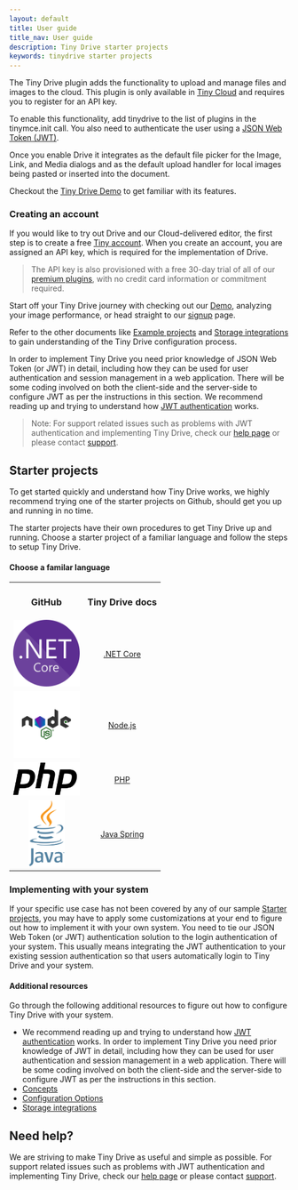 ```yaml
---
layout: default
title: User guide
title_nav: User guide
description: Tiny Drive starter projects
keywords: tinydrive starter projects
---
```


The Tiny Drive plugin adds the functionality to upload and manage files and images to the cloud. This plugin is only available in [Tiny Cloud](https://www.tiny.cloud/download/) and requires you to register for an API key.

To enable this functionality, add tinydrive to the list of plugins in the tinymce.init call. You also need to authenticate the user using a [JSON Web Token (JWT)]({{site.baseurl}}tinydrive/getting-started/jwt-authentication/).

Once you enable Drive it integrates as the default file picker for the Image, Link, and Media dialogs and as the default upload handler for local images being pasted or inserted into the document.

Checkout the [Tiny Drive Demo]({{site.baseurl}}/tinydrive/overview/#demo) to get familiar with its features.

### Creating an account

If you would like to try out Drive and our Cloud-delivered editor, the first step is to create a free [Tiny account](https://www.tiny.cloud/download/).  When you create an account, you are assigned an API key, which is required for the implementation of Drive.

> The API key is also provisioned with a free 30-day trial of all of our [premium plugins](https://apps.tiny.cloud/product-category/tiny-cloud-extensions/), with no credit card information or commitment required.

Start off your Tiny Drive journey with checking out our [Demo]({{site.baseurl}}/tinydrive//introduction/overview/#demo), analyzing your image performance, or head straight to our [signup](https://apps.tiny.cloud/my-account/) page.

Refer to the other documents like [Example projects]({{site.baseurl}}/tinydrive/libraries) and [Storage integrations]({{site.baseurl}}/tinydrive/integrations/) to gain understanding of the Tiny Drive configuration process.

In order to implement Tiny Drive you need prior knowledge of JSON Web Token (or JWT) in detail, including how they can be used for user authentication and session management in a web application. There will be some coding involved on both the client-side and the server-side to configure JWT as per the instructions in this section.
We recommend reading up and trying to understand how [JWT authentication]({{site.baseurl}}/tinydrive/introduction/jwt-authentication/) works.

> Note: For support related issues such as problems with JWT authentication and implementing Tiny Drive, check our [help page](/tinydrive/get-help/) or please contact [support](https://support.tiny.cloud/hc/en-us/requests/new).

## Starter projects

To get started quickly and understand how Tiny Drive works, we highly recommend trying one of the starter projects on Github, should get you up and running in no time.

The starter projects have their own procedures to get Tiny Drive up and running. Choose a starter project of a familiar language and follow the steps to setup Tiny Drive.

#### Choose a familar language

<table style="text-align: center">
    <tbody>
        <tr>
            <td><h3><b>GitHub</b></h3></td>
            <td><h3><b>Tiny Drive docs</b></h3></td>
        </tr>
        <tr>
            <td><a href="https://github.com/tinymce/tinydrive-dotnet-mvc-starter"><img src="/images/netcore.svg" width="120"></a></td>
            <td><a href="../dotnet/">.NET Core</a></td>
        </tr>
        <tr>
            <td><a href="https://github.com/tinymce/tinydrive-nodejs-starter"><img src="/images/nodejs.svg"  width="120"></a></td>
            <td><a href="../nodejs/">Node.js</a></td>
        </tr>
        <tr>
            <td><a href="https://github.com/tinymce/tinydrive-php-starter"><img src="/images/php.svg"  width="120"></a></td>
            <td><a href="../php/">PHP</a></td>
        </tr>
        <tr>
            <td><a href="https://github.com/tinymce/tinydrive-java-spring-starter"><img src="/images/java.png" height="120"></a></td>
            <td><a href="../java/">Java Spring</a></td>
        </tr>
    </tbody>
</table>


### Implementing with your system

If your specific use case has not been covered by any of our sample [Starter projects]({{site.baseurl}}/tinydrive/libraries/starter-projects/), you may have to apply some customizations at your end to figure out how to implement it with your own system. You need to tie our JSON Web Token (or JWT) authentication solution to the login authentication of your system. This usually means integrating the JWT authentication to your existing session authentication so that users automatically login to Tiny Drive and your system.

#### Additional resources

Go through the following additional resources to figure out how to configure Tiny Drive with your system.

- We recommend reading up and trying to understand how [JWT authentication]({{site.baseurl}}/tinydrive/introduction/jwt-authentication/) works. In order to implement Tiny Drive you need prior knowledge of JWT in detail, including how they can be used for user authentication and session management in a web application. There will be some coding involved on both the client-side and the server-side to configure JWT as per the instructions in this section.
- [Concepts]({{site.baseurl}}/tinydrive/introduction/concepts/)
- [Configuration Options]({{site.baseurl}}/tinydrive/getting-started/configuration/)
- [Storage integrations]({{site.baseurl}}/tinydrive/integrations/)

## Need help? ##

We are striving to make Tiny Drive as useful and simple as possible. For support related issues such as problems with JWT authentication and implementing Tiny Drive, check our [help page](/tinydrive/get-help/) or please contact [support](https://support.tiny.cloud/hc/en-us/requests/new).
